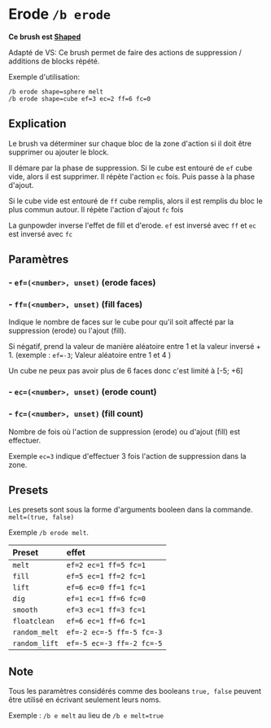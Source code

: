 # Erode `/b erode` 

**Ce brush est [Shaped](ShapedBrush.md)**

Adapté de VS: Ce brush permet de faire des actions de suppression / additions de blocks répété.

Exemple d'utilisation: 
```
/b erode shape=sphere melt
/b erode shape=cube ef=3 ec=2 ff=6 fc=0 
```

## Explication

Le brush va déterminer sur chaque bloc de la zone d'action si il doit être supprimer ou ajouter le block. 

Il démare par la phase de suppression. Si le cube est entouré de `ef` cube vide, alors il est supprimer. Il répète l'action `ec` fois. Puis passe à la phase d'ajout. 

Si le cube vide est entouré de `ff` cube remplis, alors il est remplis du bloc le plus commun autour. Il répète l'action d'ajout `fc` fois

La gunpowder inverse l'effet de fill et d'erode. `ef` est inversé avec `ff` et `ec` est inversé avec `fc`

## Paramètres

### - `ef=(<number>, unset)` (erode faces)
### - `ff=(<number>, unset)` (fill faces)

Indique le nombre de faces sur le cube pour qu'il soit affecté par la suppression (erode) ou l'ajout (fill). 

Si négatif, prend la valeur de manière aléatoire entre 1 et la valeur inversé + 1. (exemple : `ef=-3`; Valeur aléatoire entre 1 et 4 )

Un cube ne peux pas avoir plus de 6 faces donc c'est limité à [-5; +6]

### - `ec=(<number>, unset)` (erode count)
### - `fc=(<number>, unset)` (fill count)

Nombre de fois où l'action de suppression (erode) ou d'ajout (fill) est effectuer.

Exemple `ec=3` indique d'effectuer 3 fois l'action de suppression dans la zone.

## Presets

Les presets sont sous la forme d'arguments booleen dans la commande. `melt=(true, false)`

Exemple `/b erode melt`. 

| Preset | effet |
| :- | :- |
| `melt` | `ef=2 ec=1 ff=5 fc=1` |
| `fill` | `ef=5 ec=1 ff=2 fc=1` |
| `lift` | `ef=6 ec=0 ff=1 fc=1` |
| `dig` | `ef=1 ec=1 ff=6 fc=0` |
| `smooth` | `ef=3 ec=1 ff=3 fc=1` |
| `floatclean` | `ef=6 ec=1 ff=6 fc=1` |
| `random_melt` | `ef=-2 ec=-5 ff=-5 fc=-3` |
| `random_lift` | `ef=-5 ec=-3 ff=-2 fc=-5` |

## Note

Tous les paramètres considérés comme des booleans `true, false` peuvent être utilisé en écrivant seulement leurs noms.

Exemple : `/b e melt` au lieu de `/b e melt=true`